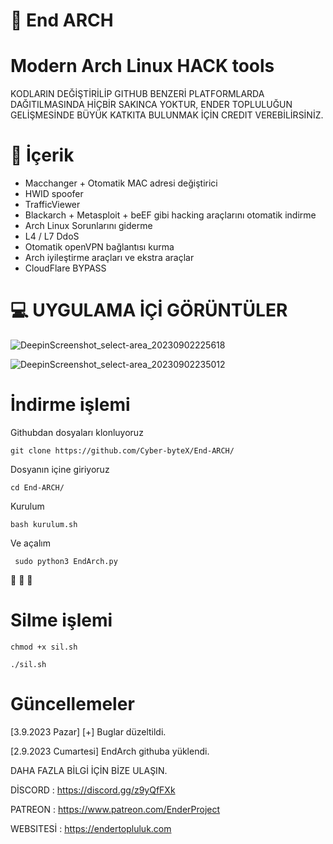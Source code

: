 # 🌌 End ARCH

# Modern Arch Linux HACK tools


KODLARIN DEĞİŞTİRİLİP GITHUB BENZERİ PLATFORMLARDA DAĞITILMASINDA HİÇBİR SAKINCA YOKTUR, ENDER TOPLULUĞUN GELİŞMESİNDE BÜYÜK KATKITA BULUNMAK İÇİN CREDIT VEREBİLİRSİNİZ.

# 📡  İçerik

- Macchanger + Otomatik MAC adresi değiştirici
- HWID spoofer
- TrafficViewer
- Blackarch + Metasploit + beEF gibi hacking araçlarını otomatik indirme 
- Arch Linux Sorunlarını giderme 
- L4 / L7 DdoS 
- Otomatik openVPN bağlantısı kurma
- Arch iyileştirme araçları ve ekstra araçlar
- CloudFlare BYPASS



# 💻 UYGULAMA İÇİ GÖRÜNTÜLER

![DeepinScreenshot_select-area_20230902225618](https://github.com/Cyber-byteX/End-ARCH/assets/55909183/4f085c15-ca6b-4053-8aba-57fcc40611d8)

![DeepinScreenshot_select-area_20230902235012](https://github.com/scriptkidsensei/End-ARCH/assets/55909183/f8087de7-9513-4ce6-94c6-4023d9c338d0)




# İndirme işlemi

Githubdan dosyaları klonluyoruz 
``` 
git clone https://github.com/Cyber-byteX/End-ARCH/
 ``` 

Dosyanın içine giriyoruz

```
cd End-ARCH/
``` 

Kurulum

``` 
bash kurulum.sh
``` 

Ve açalım

```
 sudo python3 EndArch.py
```

👏 👏 👏 


# Silme işlemi

```
chmod +x sil.sh
```

```
./sil.sh
```

    
# Güncellemeler


[3.9.2023 Pazar]
[+] Buglar düzeltildi.

[2.9.2023 Cumartesi]
EndArch githuba yüklendi.

DAHA FAZLA BİLGİ İÇİN BİZE ULAŞIN.

 DİSCORD : https://discord.gg/z9yQfFXk
 
 PATREON : https://www.patreon.com/EnderProject
 
 WEBSITESİ : https://endertopluluk.com





